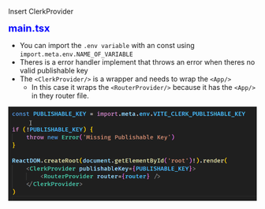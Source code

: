 
Insert ClerkProvider

**<span style="font-size: 20px; color: blue">main.tsx</span>**

- You can import the `.env variable` with an const using `import.meta.env.NAME_OF_VARIABLE`
- Theres is a error handler implement that throws an error when theres no valid publishable key
- The `<ClerkProvider/>` is a wrapper and needs to wrap the `<App/>` 
	- In this case it wraps the `<RouterProvider/>` because it has the `<App/>` in they router file.


![](images/Pasted%20image%2020240318111429.png)